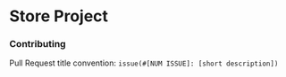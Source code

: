 # Store Project

### Contributing

Pull Request title convention: `issue(#[NUM ISSUE]: [short description])`
